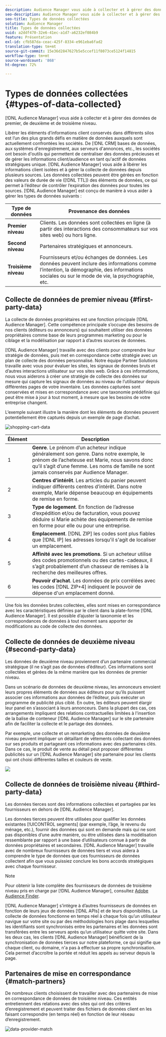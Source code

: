 ```yaml
---
description: Audience Manager vous aide à collecter et à gérer des données de premier, de deuxième et de troisième niveau.
seo-description: Audience Manager vous aide à collecter et à gérer des données de premier, de deuxième et de troisième niveau.
seo-title: Types de données collectées
solution: Audience Manager
title: Types de données collectées
uuid: a2ddf470-32e6-41ec-a1d7-a6232ef084b9
feature: Présentation
exl-id: cfb587da-ceac-425f-8334-e961eba6fad2
translation-type: tm+mt
source-git-commit: 15e36d2847627b5e5ccef11f8073ce5124f14815
workflow-type: tm+mt
source-wordcount: '868'
ht-degree: 72%

---
```


# Types de données collectées {#types-of-data-collected}

[!DNL Audience Manager] vous aide à collecter et à gérer des données de premier, de deuxième et de troisième niveau.

Libérer les éléments d’informations client conservés dans différents silos est l’un des plus grands défis en matière de données auxquels sont actuellement confrontées les sociétés. De [!DNL CRM] bases de données, aux systèmes d&#39;enregistrement, aux serveurs d&#39;annonces, etc., les sociétés ont besoin d&#39;outils qui permettent de centraliser des données précieuses et de gérer les informations client/audience en tant qu&#39;actif de données stratégiques unique. [!DNL Audience Manager] vous aide à libérer les informations client isolées et à gérer la collecte de données depuis plusieurs sources. Les données collectées peuvent être gérées en fonction des valeurs de durée de vie ([!DNL TTL]) des éléments de données, ce qui permet à l’éditeur de contrôler l’expiration des données pour toutes les sources. [!DNL Audience Manager] est conçu de manière à vous aider à gérer les types de données suivants :

| Type de données | Provenance des données |
|---|---|
| **Premier niveau** | Clients. Les données sont collectées en ligne (à partir des interactions des consommateurs sur vos sites web) ou hors ligne. |
| **Second niveau** | Partenaires stratégiques et annonceurs. |
| **Troisième niveau** | Fournisseurs et/ou échanges de données. Les données peuvent inclure des informations comme l’intention, la démographie, des informations sociales ou sur le mode de vie, la psychographie, etc. |

## Collecte de données de premier niveau {#first-party-data}

La collecte de données propriétaires est une fonction principale [!DNL Audience Manager]. Cette compétence principale s’occupe des besoins de nos clients (éditeurs ou annonceurs) qui souhaitent utiliser des données propriétaires comme base de leurs programmes marketing ou pour le ciblage et la modélisation par rapport à d’autres sources de données.

[!DNL Audience Manager] travaille avec des clients pour comprendre leur stratégie de données, puis met en correspondance cette stratégie avec un plan de collecte des données personnalisé. Notre équipe Partner Solutions travaille avec vous pour évaluer les sites, les signaux de données bruts et d’autres interactions utilisateur sur vos sites web. Grâce à ces informations, nous vous aiderons à créer une stratégie de collecte des données sur mesure qui capture les signaux de données au niveau de l’utilisateur depuis différentes pages de votre inventaire. Les données capturées sont conservées et mises en correspondance avec une taxonomie prédéfinie qui peut être mise à jour à tout moment, à mesure que les besoins de votre entreprise changent.

L’exemple suivant illustre la manière dont les éléments de données peuvent potentiellement être capturés depuis un exemple de page d’achat.

![shopping-cart-data](assets/shopping-cart-data.png)

| Élément | Description |
|---|---|
| 1 | **Genre**. Le prénom d’un acheteur indique généralement son genre. Dans notre exemple, le prénom de l’acheteuse est Marie, nous savons donc qu’il s’agit d’une femme. Les noms de famille ne sont jamais conservés par Audience Manager. |
| 2 | **Centres d’intérêt**. Les articles du panier peuvent indiquer différents centres d’intérêt. Dans notre exemple, Marie dépense beaucoup en équipements de remise en forme. |
| 3 | **Type de logement**. En fonction de l’adresse d’expédition et/ou de facturation, vous pouvez déduire si Marie achète des équipements de remise en forme pour elle ou pour une entreprise. |
| 4 | **Emplacement**. [!DNL ZIP] les codes sont plus fiables que  [!DNL IP] les adresses lorsqu&#39;il s&#39;agit de localiser un emplacement. |
| 5 | **Affinité avec les promotions**. Si un acheteur utilise des codes promotionnels ou des cartes-cadeaux, il s’agit probablement d’un chasseur de remises à la recherche des meilleures offres. |
| 6 | **Pouvoir d’achat**. Les données de prix corrélées avec les codes [!DNL ZIP+4] indiquent le pouvoir de dépense d&#39;un emplacement donné. |

Une fois les données brutes collectées, elles sont mises en correspondance avec les caractéristiques définies par le client dans la plate-forme [!DNL Audience Manager]. Il est possible d’ajuster la taxonomie et les correspondances de données à tout moment sans apporter de modifications au code de collecte des données.

## Collecte de données de deuxième niveau {#second-party-data}

Les données de deuxième niveau proviennent d’un partenaire commercial stratégique (il ne s’agit pas de données d’éditeur). Ces informations sont collectées et gérées de la même manière que les données de premier niveau.

Dans un scénario de données de deuxième niveau, les annonceurs envoient leurs propres éléments de données aux éditeurs pour qu’ils puissent associer ces informations aux données de l’éditeur, puis exécuter un programme de publicité plus ciblé. En outre, les éditeurs peuvent élargir leur panel en s’associant à leurs annonceurs. Dans la plupart des cas, ces arrangements impliquent des relations contractuelles limitées à l&#39;insertion de la balise de conteneur [!DNL Audience Manager] sur le site partenaire afin de faciliter la collecte et le partage des données.

Par exemple, une collecte et un remarketing des données de deuxième niveau peuvent impliquer un détaillant de vêtements collectant des données sur ses produits et partageant ces informations avec des partenaires clés. Dans ce cas, le produit de vente au détail peut proposer différentes publicités sur un [!DNL Audience Manager] site partenaire pour les clients qui ont choisi différentes tailles et couleurs de veste.

![](assets/shopping-cart-traits.png)

## Collecte de données de troisième niveau {#third-party-data}

Les données tierces sont des informations collectées et partagées par les fournisseurs en dehors de [!DNL Audience Manager].

Les données tierces peuvent être utilisées pour qualifier les données existantes [!UICONTROL segments] (par exemple, l’âge, le revenu du ménage, etc.), fournir des données qui sont en demande mais qui ne sont pas disponibles d’une autre manière, ou être utilisées dans la modélisation ressemblante par rapport à une base d’utilisateurs connue à partir de données propriétaires et secondaires. [!DNL Audience Manager] travaille avec de nombreux fournisseurs de données tiers et vous aidera à comprendre le type de données que ces fournisseurs de données collectent afin que vous puissiez conclure les bons accords stratégiques avec chaque fournisseur.

>[!NOTE]
>
>Pour obtenir la liste complète des fournisseurs de données de troisième niveau pris en charge par [!DNL Audience Manager], consultez [Adobe Audience Finder](https://www.adobe-audience-finder.com/).

[!DNL Audience Manager] s’intègre à d’autres fournisseurs de données en fonction de leurs jeux de données  [!DNL APIs] et de leurs disponibilités. La collecte de données fonctionne en temps réel à chaque fois qu’un utilisateur navigue sur votre site ou par des méthodologies hors plage dans lesquelles les identifiants sont synchronisés entre les partenaires et les données sont transférées entre les serveurs après qu’un utilisateur quitte votre site. Dans les deux cas, les clients [!DNL Audience Manager] bénéficient de la synchronisation de données tierces sur notre plateforme, ce qui signifie que chaque client, ou domaine, n&#39;a pas à effectuer sa propre synchronisation. Cela permet d’accroître la portée et réduit les appels au serveur depuis la page.

## Partenaires de mise en correspondance {#match-partners}

De nombreux clients choisissent de travailler avec des partenaires de mise en correspondance de données de troisième niveau. Ces entités entretiennent des relations avec des sites qui ont des critères d’enregistrement et peuvent traiter des fichiers de données client en les faisant correspondre (en temps réel) en fonction de leur réseau d’enregistrement.

![data-provider-match](assets/data-provider-match.png)
